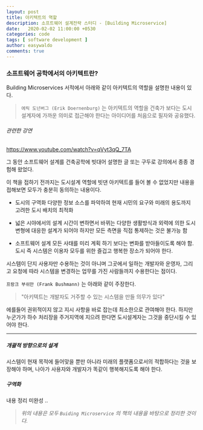 ```yaml
---
layout: post
title: 아키텍트의 역할
description: 소프트웨어 설계전략 스터디 - [Building Microservice]
date:   2020-02-02 11:00:00 +0530
categories: code
tags: [ software development ]
author: easywaldo
comments: true
---
```


### 소프트웨어 공학에서의 아키텍트란?

Building Microservices 서적에서 아래와 같이 아키텍트의 역할을 설명한 내용이 있다. 

>`에릭 도넌버그 (Erik Doernenburg)` 는 아키텍트의 역할을 건축가 보다는 도시 설계자에 가까운 의미로 접근해야 한다는 아이디어를 처음으로 필자와 공유했다.


###### 관련한 강연
https://www.youtube.com/watch?v=qVyt3qQ_7TA

그 동안 소프트웨어 설계를 건축공학에 빗대어 설명한 글 또는 구두로 강의에서 종종 경험해 왔었다.

이 책을 접하기 전까지는 도시설계 역할에 빗댄 아키텍트를 들어 볼 수 없었지만 내용을 접해보면 모두가 충분히 동의하는 내용이다.

- 도시의 구역화
    다양한 정보 소스를 파악하여 현재 시민의 요구와 미래의 용도까지 고려한 도시 배치의 최적화

- 넓은 시야에서의 설계
    시간이 변하면서 바뀌는 다양한 생활방식과 외력에 의한 도시 변형에 대응한 설계가 되어야 하지만 모든 측면을 직접 통제하는 것은 불가능 함

- 소프트웨어 설계
    모든 사태를 미리 계획 하기 보다는 변화를 받아들이도록 해야 함. 도시 즉 시스템은 이용자 모두를 위한 즐겁고 행복한 장소가 되어야 한다.

시스템이 단지 사용자만 수용하는 것이 아니며 그곳에서 일하는 개발자와 운영자, 그리고 요청에 따라 시스템을 변경하는 업무를 가진 사람들까지 수용한다는 점이다.

`프랑크 부쉬만 (Frank Bushmann)` 는 아래와 같이 주장한다.
> "아키텍트는 개발자도 거주할 수 있는 시스템을 만들 의무가 있다"


에를들어 권위적이지 않고 지시 사항을 바로 잡는데 최소한으로 관여해야 한다.
하지만 누군가가 하수 처리장을 주거지역에 지으려 한다면 도시설계자는 그것을 중단시킬 수 있어야 한다.


___

##### 개괄적 방향으로의 설계
시스템이 현재 목적에 들어맞을 뿐만 아니라 미래의 플랫폼으로서의 적합하다는 것을 보장해야 하며, 나아가 사용자와 개발자가 똑같이 행복해지도록 해야 한다.

##### 구역화

내용 정리 미완성 ..



>_위의 내용은 모두 `Buiding Microservice` 의 책의 내용을 바탕으로 정리한 것이다._


<script id="dsq-count-scr" src="//easywaldo.disqus.com/count.js" async></script>